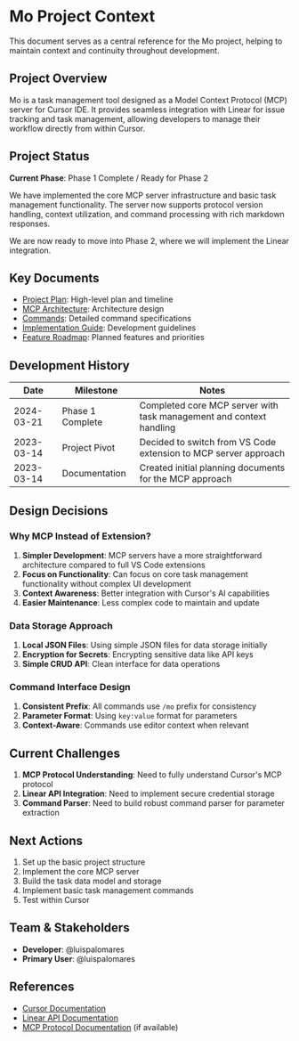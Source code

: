 # Mo Project Context

This document serves as a central reference for the Mo project, helping to maintain context and continuity throughout development.

## Project Overview

Mo is a task management tool designed as a Model Context Protocol (MCP) server for Cursor IDE. It provides seamless integration with Linear for issue tracking and task management, allowing developers to manage their workflow directly from within Cursor.

## Project Status

**Current Phase**: Phase 1 Complete / Ready for Phase 2

We have implemented the core MCP server infrastructure and basic task management functionality. The server now supports protocol version handling, context utilization, and command processing with rich markdown responses.

We are now ready to move into Phase 2, where we will implement the Linear integration.

## Key Documents

- [Project Plan](./PROJECT_PLAN.md): High-level plan and timeline
- [MCP Architecture](./architecture/MCP_ARCHITECTURE.md): Architecture design
- [Commands](./mcp/COMMANDS.md): Detailed command specifications
- [Implementation Guide](./mcp/IMPLEMENTATION_GUIDE.md): Development guidelines
- [Feature Roadmap](./features/ROADMAP.md): Planned features and priorities

## Development History

| Date       | Milestone        | Notes                                                               |
| ---------- | ---------------- | ------------------------------------------------------------------- |
| 2024-03-21 | Phase 1 Complete | Completed core MCP server with task management and context handling |
| 2023-03-14 | Project Pivot    | Decided to switch from VS Code extension to MCP server approach     |
| 2023-03-14 | Documentation    | Created initial planning documents for the MCP approach             |

## Design Decisions

### Why MCP Instead of Extension?

1. **Simpler Development**: MCP servers have a more straightforward architecture compared to full VS Code extensions
2. **Focus on Functionality**: Can focus on core task management functionality without complex UI development
3. **Context Awareness**: Better integration with Cursor's AI capabilities
4. **Easier Maintenance**: Less complex code to maintain and update

### Data Storage Approach

1. **Local JSON Files**: Using simple JSON files for data storage initially
2. **Encryption for Secrets**: Encrypting sensitive data like API keys
3. **Simple CRUD API**: Clean interface for data operations

### Command Interface Design

1. **Consistent Prefix**: All commands use `/mo` prefix for consistency
2. **Parameter Format**: Using `key:value` format for parameters
3. **Context-Aware**: Commands use editor context when relevant

## Current Challenges

1. **MCP Protocol Understanding**: Need to fully understand Cursor's MCP protocol
2. **Linear API Integration**: Need to implement secure credential storage
3. **Command Parser**: Need to build robust command parser for parameter extraction

## Next Actions

1. Set up the basic project structure
2. Implement the core MCP server
3. Build the task data model and storage
4. Implement basic task management commands
5. Test within Cursor

## Team & Stakeholders

- **Developer**: @luispalomares
- **Primary User**: @luispalomares

## References

- [Cursor Documentation](https://cursor.sh/docs)
- [Linear API Documentation](https://developers.linear.app/docs)
- [MCP Protocol Documentation](https://cursor.sh/docs/mcp) (if available)
